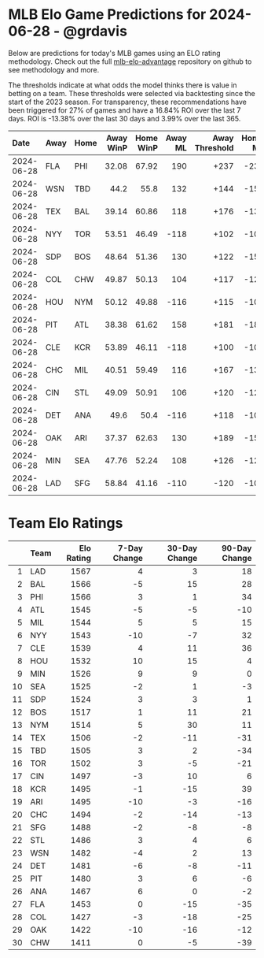 # MLB Elo Game Predictions for 2024-06-28 - @grdavis
Below are predictions for today's MLB games using an ELO rating methodology. Check out the full [mlb-elo-advantage](https://github.com/grdavis/mlb-elo-advantage) repository on github to see methodology and more.

The thresholds indicate at what odds the model thinks there is value in betting on a team. These thresholds were selected via backtesting since the start of the 2023 season. For transparency, these recommendations have been triggered for 27% of games and have a 16.84% ROI over the last 7 days. ROI is -13.38% over the last 30 days and 3.99% over the last 365.

| Date       | Away   | Home   |   Away WinP |   Home WinP |   Away ML |   Away Threshold |   Home ML |   Home Threshold |
|:-----------|:-------|:-------|------------:|------------:|----------:|-----------------:|----------:|-----------------:|
| 2024-06-28 | FLA    | PHI    |       32.08 |       67.92 |       190 |             +237 |      -230 |             -169 |
| 2024-06-28 | WSN    | TBD    |       44.2  |       55.8  |       132 |             +144 |      -156 |             -107 |
| 2024-06-28 | TEX    | BAL    |       39.14 |       60.86 |       118 |             +176 |      -138 |             -129 |
| 2024-06-28 | NYY    | TOR    |       53.51 |       46.49 |      -118 |             +102 |      -100 |             +132 |
| 2024-06-28 | SDP    | BOS    |       48.64 |       51.36 |       130 |             +122 |      -154 |             +110 |
| 2024-06-28 | COL    | CHW    |       49.87 |       50.13 |       104 |             +117 |      -122 |             +115 |
| 2024-06-28 | HOU    | NYM    |       50.12 |       49.88 |      -116 |             +115 |      -102 |             +117 |
| 2024-06-28 | PIT    | ATL    |       38.38 |       61.62 |       158 |             +181 |      -188 |             -133 |
| 2024-06-28 | CLE    | KCR    |       53.89 |       46.11 |      -118 |             +100 |      -100 |             +134 |
| 2024-06-28 | CHC    | MIL    |       40.51 |       59.49 |       116 |             +167 |      -136 |             -123 |
| 2024-06-28 | CIN    | STL    |       49.09 |       50.91 |       106 |             +120 |      -124 |             +112 |
| 2024-06-28 | DET    | ANA    |       49.6  |       50.4  |      -116 |             +118 |      -102 |             +114 |
| 2024-06-28 | OAK    | ARI    |       37.37 |       62.63 |       130 |             +189 |      -154 |             -138 |
| 2024-06-28 | MIN    | SEA    |       47.76 |       52.24 |       108 |             +126 |      -126 |             +107 |
| 2024-06-28 | LAD    | SFG    |       58.84 |       41.16 |      -110 |             -120 |      -106 |             +162 |

# Team Elo Ratings
|    | Team   |   Elo Rating |   7-Day Change |   30-Day Change |   90-Day Change |
|---:|:-------|-------------:|---------------:|----------------:|----------------:|
|  1 | LAD    |         1567 |              4 |               3 |              18 |
|  2 | BAL    |         1566 |             -5 |              15 |              28 |
|  3 | PHI    |         1566 |              3 |               1 |              34 |
|  4 | ATL    |         1545 |             -5 |              -5 |             -10 |
|  5 | MIL    |         1544 |              5 |               5 |              15 |
|  6 | NYY    |         1543 |            -10 |              -7 |              32 |
|  7 | CLE    |         1539 |              4 |              11 |              36 |
|  8 | HOU    |         1532 |             10 |              15 |               4 |
|  9 | MIN    |         1526 |              9 |               9 |               0 |
| 10 | SEA    |         1525 |             -2 |               1 |              -3 |
| 11 | SDP    |         1524 |              3 |               3 |               1 |
| 12 | BOS    |         1517 |              1 |              11 |              21 |
| 13 | NYM    |         1514 |              5 |              30 |              11 |
| 14 | TEX    |         1506 |             -2 |             -11 |             -31 |
| 15 | TBD    |         1505 |              3 |               2 |             -34 |
| 16 | TOR    |         1502 |              3 |              -5 |             -21 |
| 17 | CIN    |         1497 |             -3 |              10 |               6 |
| 18 | KCR    |         1495 |             -1 |             -15 |              39 |
| 19 | ARI    |         1495 |            -10 |              -3 |             -16 |
| 20 | CHC    |         1494 |             -2 |             -14 |             -13 |
| 21 | SFG    |         1488 |             -2 |              -8 |              -8 |
| 22 | STL    |         1486 |              3 |               4 |               6 |
| 23 | WSN    |         1482 |             -4 |               2 |              13 |
| 24 | DET    |         1481 |             -6 |              -8 |             -11 |
| 25 | PIT    |         1480 |              3 |               6 |              -6 |
| 26 | ANA    |         1467 |              6 |               0 |              -2 |
| 27 | FLA    |         1453 |              0 |             -15 |             -35 |
| 28 | COL    |         1427 |             -3 |             -18 |             -25 |
| 29 | OAK    |         1422 |            -10 |             -16 |             -12 |
| 30 | CHW    |         1411 |              0 |              -5 |             -39 |